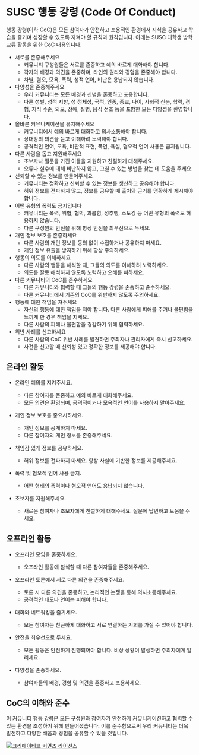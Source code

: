 # SUSC 행동 강령 (Code Of Conduct)
행동 강령(이하 CoC)은 모든 참여자가 안전하고 포용적인 환경에서 지식을 공유하고 학습을 즐기며 성장할 수 있도록 지켜야 할 규칙과 원칙입니다. 아래는 SUSC 대학생 방학 교류 활동을 위한 CoC 내용입니다.


- 서로를 존중해주세요
  - 커뮤니티 구성원들은 서로를 존중하고 예의 바르게 대화해야 합니다.
  - 각자의 배경과 의견을 존중하며, 타인의 권리와 경험을 존중해야 합니다.
  - 차별, 혐오, 모욕, 폭력, 성적 언어, 비난은 용납되지 않습니다.
- 다양성을 존중해주세요
  - 우리 커뮤니티는 모든 배경과 신념을 존중하고 포용합니다.
  - 다른 성별, 성적 지향, 성 정체성, 국적, 인종, 종교, 나이, 사회적 신분, 학력, 경험, 지식 수준, 외모, 장애, 질병, 음식 선호 등을 포함한 모든 다양성을 환영합니다.
- 올바른 커뮤니케이션을 유지해주세요
  - 커뮤니티에서 예의 바르게 대화하고 의사소통해야 합니다.
  - 상대방의 의견을 듣고 이해하려 노력해야 합니다.
  - 공격적인 언어, 모욕, 비판적 표현, 폭언, 욕설, 혐오적 언어 사용은 금지됩니다.
- 다른 사람을 돕고 지원해주세요
  - 초보자나 질문을 가진 이들을 지원하고 친절하게 대해주세요.
  - 오류나 실수에 대해 비난하지 않고, 고칠 수 있는 방법을 찾는 데 도움을 주세요.
- 신뢰할 수 있는 정보를 만들어주세요
  - 커뮤니티는 정확하고 신뢰할 수 있는 정보를 생산하고 공유해야 합니다.
  - 허위 정보를 전파하지 않고, 정보를 공유할 때 출처와 근거를 명확하게 제시해야 합니다.
- 어떤 유형의 폭력도 금지입니다
  - 커뮤니티는 폭력, 위협, 협박, 괴롭힘, 성추행, 스토킹 등 어떤 유형의 폭력도 허용하지 않습니다.
  - 다른 구성원의 안전을 위해 항상 안전을 최우선으로 두세요.
- 개인 정보 보호를 존중하세요
  - 다른 사람의 개인 정보를 동의 없이 수집하거나 공유하지 마세요.
  - 개인 정보 유출을 방지하기 위해 항상 주의하세요.
- 행동의 의도를 이해하세요
  - 다른 사람의 행동을 해석할 때, 그들의 의도를 이해하려 노력하세요.
  - 의도를 잘못 해석하지 않도록 노력하고 오해를 피하세요.
- 다른 커뮤니티의 CoC를 준수하세요
  - 다른 커뮤니티와 협력할 때 그들의 행동 강령을 존중하고 준수하세요.
  - 다른 커뮤니티에서 기존의 CoC를 위반하지 않도록 주의하세요.
- 행동에 대한 책임을 져주세요
  - 자신의 행동에 대한 책임을 져야 합니다. 다른 사람에게 피해를 주거나 불편함을 느끼게 한 경우 책임을 지세요.
  - 다른 사람의 피해나 불편함을 경감하기 위해 협력하세요.
- 위반 사례를 신고하세요
  - 다른 사람의 CoC 위반 사례를 발견하면 주최자나 관리자에게 즉시 신고하세요.
  - 사건을 신고할 때 신뢰성 있고 정확한 정보를 제공해야 합니다.

## 온라인 활동
- 온라인 예의를 지켜주세요.
  - 다른 참여자를 존중하고 예의 바르게 대화해주세요.
  - 모든 의견은 환영되며, 공격적이거나 모욕적인 언어를 사용하지 말아주세요.

- 개인 정보 보호를 중요시하세요.
  - 개인 정보를 공개하지 마세요.
  - 다른 참여자의 개인 정보를 존중해주세요.

- 책임감 있게 정보를 공유하세요.
  - 허위 정보를 전파하지 마세요. 항상 사실에 기반한 정보를 제공해주세요.

- 폭력 및 혐오적 언어 사용 금지.
  - 어떤 형태의 폭력이나 혐오적 언어도 용납되지 않습니다.

- 초보자를 지원해주세요.
  - 새로운 참여자나 초보자에게 친절하게 대해주세요. 질문에 답변하고 도움을 주세요.

## 오프라인 활동
- 오프라인 모임을 존중하세요.
  - 오프라인 활동에 참석할 때 다른 참여자들을 존중해주세요.

- 오프라인 토론에서 서로 다른 의견을 존중해주세요.
  - 토론 시 다른 의견을 존중하고, 논리적인 논쟁을 통해 의사소통해주세요.
  - 공격적인 태도나 언어는 피해야 합니다.

- 대화와 네트워킹을 즐기세요.
  - 모든 참여자는 친근하게 대화하고 서로 연결하는 기회를 가질 수 있어야 합니다.

- 안전을 최우선으로 두세요.
  - 모든 활동은 안전하게 진행되어야 합니다. 비상 상황이 발생하면 주최자에게 알리세요.

- 다양성을 존중하세요.
  - 참여자들의 배경, 경험 및 의견을 존중하고 포용하세요.

## CoC의 이해와 준수
이 커뮤니티 행동 강령은 모든 구성원과 참여자가 안전하게 커뮤니케이션하고 협력할 수 있는 환경을 조성하기 위해 만들어졌습니다. 이를 준수함으로써 우리 커뮤니티는 더욱 발전하고 다양한 배움과 경험을 공유할 수 있을 것입니다.

<a rel="license" href="http://creativecommons.org/licenses/by/4.0/"><img alt="크리에이티브 커먼즈 라이선스" style="border-width:0" src="https://i.creativecommons.org/l/by/4.0/88x31.png" /></a>
